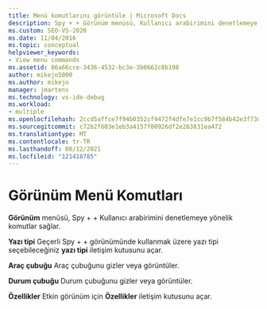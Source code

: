 ```yaml
---
title: Menü komutlarını görüntüle | Microsoft Docs
description: Spy + + Görünüm menüsü, Kullanıcı arabirimini denetlemeye yönelik komutlar sağlar. Görünüm menüsü komutlarının bir listesini, her birinin kısa bir açıklamasıyla görüntüleyin.
ms.custom: SEO-VS-2020
ms.date: 11/04/2016
ms.topic: conceptual
helpviewer_keywords:
- View menu commands
ms.assetid: 86a66cce-3436-4532-bc3e-3b0662c8b198
author: mikejo5000
ms.author: mikejo
manager: jmartens
ms.technology: vs-ide-debug
ms.workload:
- multiple
ms.openlocfilehash: 2ccd5affce7f94b0352cf9472f4dfe7e1cc9b7f584b42e3f73d6b91596446ab9
ms.sourcegitcommit: c72b2f603e1eb3a4157f00926df2e263831ea472
ms.translationtype: MT
ms.contentlocale: tr-TR
ms.lasthandoff: 08/12/2021
ms.locfileid: "121418785"
---
```

# <a name="view-menu-commands"></a>Görünüm Menü Komutları
**Görünüm** menüsü, Spy + + Kullanıcı arabirimini denetlemeye yönelik komutlar sağlar.

 **Yazı tipi** Geçerli Spy + + görünümünde kullanmak üzere yazı tipi seçebileceğiniz **yazı tipi** iletişim kutusunu açar.

 **Araç çubuğu** Araç çubuğunu gizler veya görüntüler.

 **Durum çubuğu** Durum çubuğunu gizler veya görüntüler.

 **Özellikler** Etkin görünüm için **Özellikler** iletişim kutusunu açar.